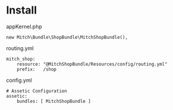 Install
====

appKernel.php
```
new Mitch\Bundle\ShopBundle\MitchShopBundle(),
```

routing.yml
```
mitch_shop:
    resource: "@MitchShopBundle/Resources/config/routing.yml"
    prefix:   /shop
```

config.yml
```
# Assetic Configuration
assetic:
    bundles: [ MitchShopBundle ]
```
